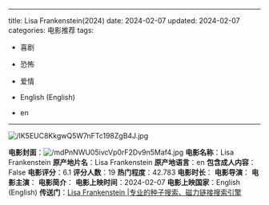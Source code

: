 
---
title: Lisa Frankenstein(2024)
date: 2024-02-07
updated: 2024-02-07
categories: 电影推荐
tags:

- 喜剧
- 恐怖
- 爱情

- English (English)
- en
---

<img src="https://image.tmdb.org/t/p/original/lK5EUC8KkgwQ5W7nFTc198ZgB4J.jpg" alt="/lK5EUC8KkgwQ5W7nFTc198ZgB4J.jpg" title="/lK5EUC8KkgwQ5W7nFTc198ZgB4J.jpg">

**电影封面**：<img src="https://image.tmdb.org/t/p/w200/mdPnNWU05ivcVp0rF2Dv9n5Maf4.jpg" alt="/mdPnNWU05ivcVp0rF2Dv9n5Maf4.jpg" title="/mdPnNWU05ivcVp0rF2Dv9n5Maf4.jpg">
**电影名称**：Lisa Frankenstein
**原产地片名**：Lisa Frankenstein
**原产地语言**：en
**包含成人内容**：False
**电影评分**：6.1
**评分人数**：19
**热门程度**：42.783
**电影时长**：
**电影导演**：
**电影主演**：
**电影简介**：
**电影上映时间**：2024-02-07
**电影上映国家**：English (English)
**传送门**：[Lisa Frankenstein |专业的种子搜索、磁力链接搜索引擎](https://movie.amd794.com:2083/?search=Lisa%20Frankenstein&ordering=&mode=match_phrase&page_size=10&page=1)

